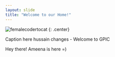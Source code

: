 ```yaml
---
layout: slide
title: "Welcome to our Home!"
---
```


![femalecodertocat](https://octodex.github.com/images/femalecodertocat.png)
{: .center}

Caption here
hussain changes - Welcome to GPIC

Hey there!
Ameena is here =)

